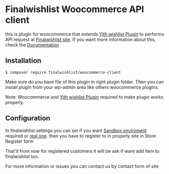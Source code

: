# Finalwishlist Woocommerce API client

this is plugin for woocommerce that extends  [Yith wishlist Plugin](https://wordpress.org/plugins/yith-woocommerce-wishlist/) to performs API request at [Finalwishlist site](https://finalwishlist.com/).
If you want more information about this, check the [Documentation](https://finalwishlist.com/documentation/overview)

## Installation

```
$ composer require finalwishlist/woocommerce-client
```

Make sure do you have file of this plugin in right plugin folder.
Then you can install plugin from your wp-admin area like others woocommerce plugins.


Note: Woocommerce and [Yith wishlist Plugin](https://wordpress.org/plugins/yith-woocommerce-wishlist/) required to make plugin works properly.


## Configuration

In finalwishlist settings you can set if you want  [Sandbox enviroment](http://sandbox.finalwishlist.com/) required  or  [real one](https://finalwishlist.com/).
then you have to register to in properly site in Store Register form

That'it from now for registered customers it will be ask if want add item to finalwishlist too.

For more information or issues you can contact us by contact form of site
